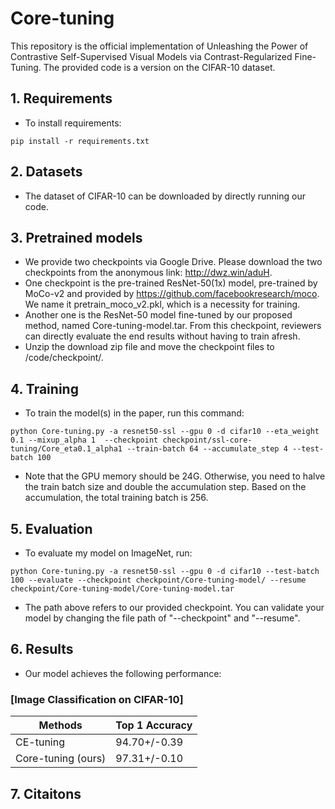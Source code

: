 # Core-tuning
This repository is the official implementation of Unleashing the Power of Contrastive Self-Supervised Visual Models via Contrast-Regularized Fine-Tuning.
The provided code is a version on the CIFAR-10 dataset. 


## 1. Requirements
* To install requirements: 
```
pip install -r requirements.txt
```

## 2. Datasets
* The dataset of CIFAR-10 can be downloaded by directly running our code.


## 3. Pretrained models
* We provide two checkpoints via Google Drive. Please download the two checkpoints from the anonymous link: http://dwz.win/aduH.
* One checkpoint is the pre-trained ResNet-50(1x) model, pre-trained by MoCo-v2 and provided by https://github.com/facebookresearch/moco. We name it pretrain_moco_v2.pkl, which is a necessity for training.
* Another one is the ResNet-50 model fine-tuned by our proposed method, named Core-tuning-model.tar. From this checkpoint, reviewers can directly evaluate the end results without having to train afresh.
* Unzip the download zip file and move the checkpoint files to /code/checkpoint/.


## 4. Training
* To train the model(s) in the paper, run this command:
```
python Core-tuning.py -a resnet50-ssl --gpu 0 -d cifar10 --eta_weight 0.1 --mixup_alpha 1  --checkpoint checkpoint/ssl-core-tuning/Core_eta0.1_alpha1 --train-batch 64 --accumulate_step 4 --test-batch 100  
```
* Note that the GPU memory should be 24G. Otherwise, you need to halve the train batch size and double the accumulation step. Based on the accumulation, the total training batch is 256.


## 5. Evaluation
* To evaluate my model on ImageNet, run:
```
python Core-tuning.py -a resnet50-ssl --gpu 0 -d cifar10 --test-batch 100 --evaluate --checkpoint checkpoint/Core-tuning-model/ --resume checkpoint/Core-tuning-model/Core-tuning-model.tar
``` 
* The path above refers to our provided checkpoint. You can validate your model by changing the file path of "--checkpoint" and "--resume".
  

## 6. Results
* Our model achieves the following performance:
### [Image Classification on CIFAR-10]

|       Methods       |  Top 1 Accuracy  |  
| ------------------- | ---------------- | 
|      CE-tuning      |   94.70+/-0.39   | 
|  Core-tuning (ours) |   97.31+/-0.10   | 
  
## 7. Citaitons  
